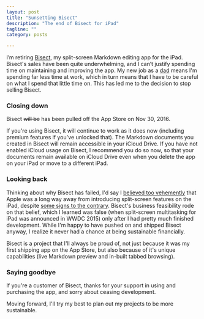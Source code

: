 ```yaml
---
layout: post
title: "Sunsetting Bisect"
description: "The end of Bisect for iPad"
tagline: ""
category: posts

---
```


I’m retiring [Bisect], my split-screen Markdown editing app
for the iPad. Bisect's sales have been quite underwhelming, and I
can’t justify spending time on maintaining and improving the app. My
new job as a [dad] means I'm spending far less time at work, which in
turn means that I have to be careful on what I spend that little time
on. This has led me to the decision to stop selling Bisect. 

[Bisect]: http://www.bisectapp.com/
[dad]: https://twitter.com/roopeshchander/status/723829435737100288

### Closing down

Bisect <del>will be</del> has been pulled off the App Store on Nov 30, 2016.

If you're using Bisect, it will continue to work as it does now
(including premium features if you've unlocked that). The Markdown
documents you created in Bisect will remain accessible in your iCloud
Drive. If you have not enabled iCloud usage on Bisect, I recommend you
do so now, so that your documents remain available on iCloud Drive even
when you delete the app on your iPad or move to a different iPad. 

### Looking back

Thinking about why Bisect has failed, I'd say I [believed too
vehemently][split_screen_ipad_old_post] that Apple was a long way away
from introducing split-screen features on the iPad, despite [some signs
to the contrary][size_classes_introduced]. Bisect's business feasibility
rode on that belief, which I learned was false (when split-screen
multitasking for iPad was announced in WWDC 2015) only after I had
pretty much finished development. While I'm happy to have pushed on and
shipped Bisect anyway, I realize it never had a chance at being
sustainable financially.

Bisect is a project that I'll always be proud of, not just because it
was my first shipping app on the App Store, but also because of it's
unique capabilities (live Markdown preview and in-built tabbed browsing).

[split_screen_ipad_old_post]: /posts/2014/imagining-split-screen-ipad/
[size_classes_introduced]: http://www.imore.com/adaptive-ui-ios-8-explained

### Saying goodbye

If you're a customer of Bisect, thanks for your support in using and
purchasing the app, and sorry about ceasing development.

Moving forward, I'll try my best to plan out my projects to be more
sustainable.

